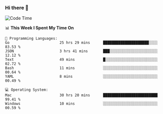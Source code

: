 ### Hi there 👋

<!--
**CrazyCollin/crazycollin** is a ✨ _special_ ✨ repository because its `README.md` (this file) appears on your GitHub profile.

Here are some ideas to get you started:

- 🔭 I’m currently working on ...
- 🌱 I’m currently learning ...
- 👯 I’m looking to collaborate on ...
- 🤔 I’m looking for help with ...
- 💬 Ask me about ...
- 📫 How to reach me: ...
- 😄 Pronouns: ...
- ⚡ Fun fact: ...
-->

<!--START_SECTION:waka-->
![Code Time](http://img.shields.io/badge/Code%20Time-3%2C486%20hrs%2020%20mins-blue)

📊 **This Week I Spent My Time On** 

```text
💬 Programming Languages: 
Go                       25 hrs 29 mins      █████████████████████░░░░   83.53 % 
JSON                     3 hrs 41 mins       ███░░░░░░░░░░░░░░░░░░░░░░   12.12 % 
Text                     49 mins             █░░░░░░░░░░░░░░░░░░░░░░░░   02.72 % 
Bash                     11 mins             ░░░░░░░░░░░░░░░░░░░░░░░░░   00.64 % 
YAML                     8 mins              ░░░░░░░░░░░░░░░░░░░░░░░░░   00.49 % 

💻 Operating System: 
Mac                      30 hrs 20 mins      █████████████████████████   99.41 % 
Windows                  10 mins             ░░░░░░░░░░░░░░░░░░░░░░░░░   00.59 % 
```


<!--END_SECTION:waka-->
